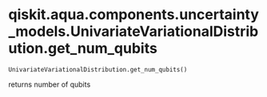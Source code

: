 # qiskit.aqua.components.uncertainty\_models.UnivariateVariationalDistribution.get\_num\_qubits

`UnivariateVariationalDistribution.get_num_qubits()`

returns number of qubits
